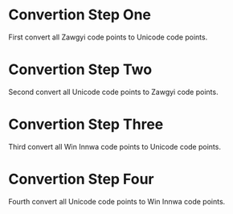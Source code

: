 # Convertion Step One
First convert all Zawgyi code points to Unicode code points.

# Convertion Step Two
Second convert all Unicode code points to Zawgyi code points.

# Convertion Step Three
Third convert all Win Innwa code points to Unicode code points.

# Convertion Step Four
Fourth convert all Unicode code points to Win Innwa code points.
